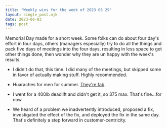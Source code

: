 ```yaml
---
title: "Weekly wins for the week of 2023 05 29"
layout: single_post.njk
date: 2023-06-03
tags: post
---
```


Memorial Day made for a short week. Some folks can do about four day's effort in four days, others (managers especially) try to do all the things and pack five days of meetings into the four days, resulting in less space to get other things done, then wonder why they are un happy with the week's results.

- I didn't do that, this time. I did many of the meetings, but skipped some in favor of actually making stuff. Highly recommended.

- Huaraches for men for summer. [They're fab](https://www.etsy.com/listing/1286290385/brown-leather-shoes-for-men-made-in?ref=yr_purchases).

- I went for a 400lb deadlift and didn't get it, so 375 max. That's fine…for now.

- We heard of a problem we inadvertently introduced, proposed a fix, investigated the effect of the fix, and deployed the fix in the same day. That's definitely a step forward in customer-centricity.
